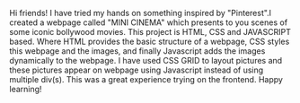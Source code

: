 Hi friends!
I have tried my hands on something inspired by "Pinterest".I created a webpage called "MINI CINEMA" which presents to you scenes of some iconic bollywood movies. 
This project is HTML, CSS and JAVASCRIPT based. Where HTML provides the basic structure of a webpage, CSS styles this webpage and the images, and finally Javascript adds the images dynamically to the webpage.
I have used CSS GRID to layout pictures and these pictures appear on webpage using Javascript instead of using multiple div(s).
This was a great experience trying on the frontend.
Happy learning!
